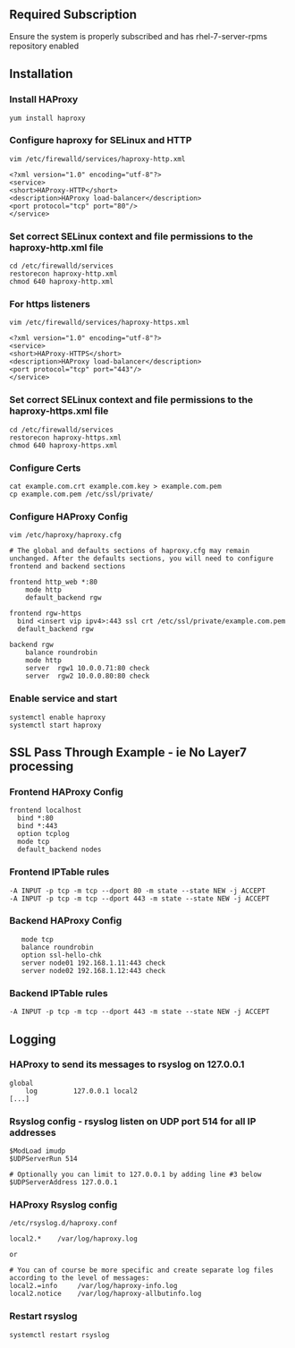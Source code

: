## Required Subscription
Ensure the system is properly subscribed and has rhel-7-server-rpms repository enabled

## Installation

### Install HAProxy
```
yum install haproxy
```

### Configure haproxy for SELinux and HTTP
```
vim /etc/firewalld/services/haproxy-http.xml

<?xml version="1.0" encoding="utf-8"?>
<service>
<short>HAProxy-HTTP</short>
<description>HAProxy load-balancer</description>
<port protocol="tcp" port="80"/>
</service>
```

### Set correct SELinux context and file permissions to the haproxy-http.xml file
```
cd /etc/firewalld/services
restorecon haproxy-http.xml
chmod 640 haproxy-http.xml
```

### For https listeners
```
vim /etc/firewalld/services/haproxy-https.xml

<?xml version="1.0" encoding="utf-8"?>
<service>
<short>HAProxy-HTTPS</short>
<description>HAProxy load-balancer</description>
<port protocol="tcp" port="443"/>
</service>
```

### Set correct SELinux context and file permissions to the haproxy-https.xml file
```
cd /etc/firewalld/services
restorecon haproxy-https.xml
chmod 640 haproxy-https.xml
```

### Configure Certs
```
cat example.com.crt example.com.key > example.com.pem
cp example.com.pem /etc/ssl/private/
```

### Configure HAProxy Config
```
vim /etc/haproxy/haproxy.cfg

# The global and defaults sections of haproxy.cfg may remain unchanged. After the defaults sections, you will need to configure frontend and backend sections

frontend http_web *:80
    mode http
    default_backend rgw

frontend rgw­-https
  bind <insert vip ipv4>:443 ssl crt /etc/ssl/private/example.com.pem
  default_backend rgw

backend rgw
    balance roundrobin
    mode http
    server  rgw1 10.0.0.71:80 check
    server  rgw2 10.0.0.80:80 check

```

### Enable service and start
```
systemctl enable haproxy
systemctl start haproxy
```


## SSL Pass Through Example - ie No Layer7 processing

### Frontend HAProxy Config
```
frontend localhost
  bind *:80
  bind *:443
  option tcplog
  mode tcp
  default_backend nodes
```

### Frontend IPTable rules
```
-A INPUT -p tcp -m tcp --dport 80 -m state --state NEW -j ACCEPT
-A INPUT -p tcp -m tcp --dport 443 -m state --state NEW -j ACCEPT
```

### Backend HAProxy Config
```
   mode tcp
   balance roundrobin
   option ssl-hello-chk
   server node01 192.168.1.11:443 check
   server node02 192.168.1.12:443 check
```

### Backend IPTable rules
```
-A INPUT -p tcp -m tcp --dport 443 -m state --state NEW -j ACCEPT
```

## Logging

### HAProxy to send its messages to rsyslog on 127.0.0.1
```
global
    log         127.0.0.1 local2
[...]
```

### Rsyslog config - rsyslog listen on UDP port 514 for all IP addresses
```
$ModLoad imudp
$UDPServerRun 514

# Optionally you can limit to 127.0.0.1 by adding line #3 below
$UDPServerAddress 127.0.0.1
```

### HAProxy Rsyslog config
```
/etc/rsyslog.d/haproxy.conf

local2.*    /var/log/haproxy.log

or

# You can of course be more specific and create separate log files according to the level of messages:
local2.=info     /var/log/haproxy-info.log
local2.notice    /var/log/haproxy-allbutinfo.log
```

### Restart rsyslog
```
systemctl restart rsyslog
```
